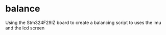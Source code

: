 # balance
Using the Stm324F29IZ board to create a balancing script to uses the imu and the lcd screen
